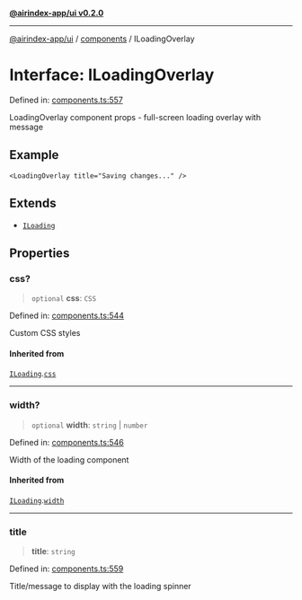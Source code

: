 [**@airindex-app/ui v0.2.0**](../../README.md)

***

[@airindex-app/ui](../../README.md) / [components](../README.md) / ILoadingOverlay

# Interface: ILoadingOverlay

Defined in: [components.ts:557](https://github.com/airindex-app/ui/blob/d4937753d6b61e212bc6c6c85f1f66df7da59eda/src/types/components.ts#L557)

LoadingOverlay component props - full-screen loading overlay with message

## Example

```tsx
<LoadingOverlay title="Saving changes..." />
```

## Extends

- [`ILoading`](ILoading.md)

## Properties

### css?

> `optional` **css**: `CSS`

Defined in: [components.ts:544](https://github.com/airindex-app/ui/blob/d4937753d6b61e212bc6c6c85f1f66df7da59eda/src/types/components.ts#L544)

Custom CSS styles

#### Inherited from

[`ILoading`](ILoading.md).[`css`](ILoading.md#css)

***

### width?

> `optional` **width**: `string` \| `number`

Defined in: [components.ts:546](https://github.com/airindex-app/ui/blob/d4937753d6b61e212bc6c6c85f1f66df7da59eda/src/types/components.ts#L546)

Width of the loading component

#### Inherited from

[`ILoading`](ILoading.md).[`width`](ILoading.md#width)

***

### title

> **title**: `string`

Defined in: [components.ts:559](https://github.com/airindex-app/ui/blob/d4937753d6b61e212bc6c6c85f1f66df7da59eda/src/types/components.ts#L559)

Title/message to display with the loading spinner
